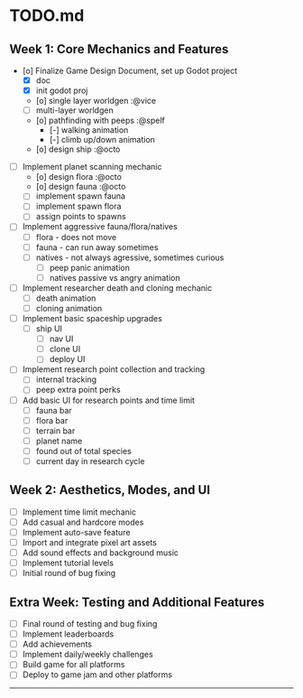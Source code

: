 # TODO.md

## Week 1: Core Mechanics and Features
- [o] Finalize Game Design Document, set up Godot project
  - [x] doc
  - [x] init godot proj
  - [o] single layer worldgen :@vice
  - [ ] multi-layer worldgen
  - [o] pathfinding with peeps :@spelf
    - [-] walking animation
    - [-] climb up/down animation
  - [o] design ship :@octo
  
- [ ] Implement planet scanning mechanic
  - [o] design flora :@octo
  - [o] design fauna :@octo
  - [ ] implement spawn fauna
  - [ ] implement spawn flora
  - [ ] assign points to spawns
  
- [ ] Implement aggressive fauna/flora/natives
  - [ ] flora - does not move
  - [ ] fauna - can run away sometimes
  - [ ] natives - not always agressive, sometimes curious
    - [ ] peep panic animation
    - [ ] natives passive vs angry animation
  
- [ ] Implement researcher death and cloning mechanic
  - [ ] death animation
  - [ ] cloning animation
  
- [ ] Implement basic spaceship upgrades
  - [ ] ship UI
    - [ ] nav UI
    - [ ] clone UI
    - [ ] deploy UI
    
- [ ] Implement research point collection and tracking
  - [ ] internal tracking
  - [ ] peep extra point perks  
  
- [ ] Add basic UI for research points and time limit
  - [ ] fauna bar
  - [ ] flora bar
  - [ ] terrain bar
  - [ ] planet name
  - [ ] found out of total species
  - [ ] current day in research cycle 

## Week 2: Aesthetics, Modes, and UI
- [ ] Implement time limit mechanic
- [ ] Add casual and hardcore modes
- [ ] Implement auto-save feature
- [ ] Import and integrate pixel art assets
- [ ] Add sound effects and background music
- [ ] Implement tutorial levels
- [ ] Initial round of bug fixing

## Extra Week: Testing and Additional Features
- [ ] Final round of testing and bug fixing
- [ ] Implement leaderboards
- [ ] Add achievements
- [ ] Implement daily/weekly challenges
- [ ] Build game for all platforms
- [ ] Deploy to game jam and other platforms

---

